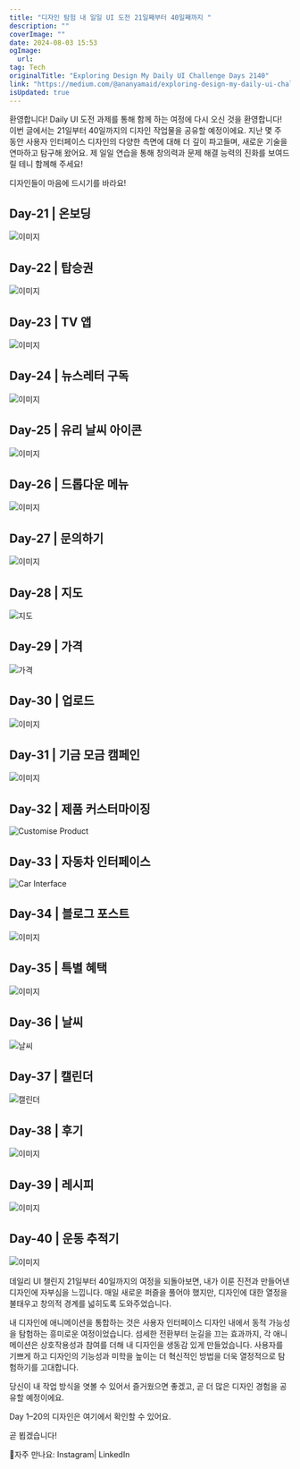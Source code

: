 ```yaml
---
title: "디자인 탐험 내 일일 UI 도전 21일째부터 40일째까지 "
description: ""
coverImage: ""
date: 2024-08-03 15:53
ogImage: 
  url: 
tag: Tech
originalTitle: "Exploring Design My Daily UI Challenge Days 2140"
link: "https://medium.com/@ananyamaid/exploring-design-my-daily-ui-challenge-days-21-40-b466bef177c8"
isUpdated: true
---
```






환영합니다! Daily UI 도전 과제를 통해 함께 하는 여정에 다시 오신 것을 환영합니다! 이번 글에서는 21일부터 40일까지의 디자인 작업물을 공유할 예정이에요. 지난 몇 주 동안 사용자 인터페이스 디자인의 다양한 측면에 대해 더 깊이 파고들며, 새로운 기술을 연마하고 탐구해 왔어요. 제 일일 연습을 통해 창의력과 문제 해결 능력의 진화를 보여드릴 테니 함께해 주세요!

디자인들이 마음에 드시기를 바라요!

## Day-21 | 온보딩

![이미지](/assets/img/ExploringDesignMyDailyUIChallengeDays2140_0.png)

<div class="content-ad"></div>

## Day-22 | 탑승권

![이미지](/assets/img/ExploringDesignMyDailyUIChallengeDays2140_1.png)

## Day-23 | TV 앱

![이미지](/assets/img/ExploringDesignMyDailyUIChallengeDays2140_2.png)

<div class="content-ad"></div>

## Day-24 | 뉴스레터 구독

![이미지](/assets/img/ExploringDesignMyDailyUIChallengeDays2140_3.png)

## Day-25 | 유리 날씨 아이콘

![이미지](/assets/img/ExploringDesignMyDailyUIChallengeDays2140_4.png)

<div class="content-ad"></div>

## Day-26 | 드롭다운 메뉴

![이미지](/assets/img/ExploringDesignMyDailyUIChallengeDays2140_5.png)

## Day-27 | 문의하기

![이미지](https://miro.medium.com/v2/resize:fit:1400/1*D2_apKmpMvgO6thep_BPLw.gif)

<div class="content-ad"></div>

## Day-28 | 지도

![지도](https://miro.medium.com/v2/resize:fit:1400/1*R6NlZ1rhKgKfBhsZBEFi8Q.gif)

## Day-29 | 가격

![가격](/assets/img/ExploringDesignMyDailyUIChallengeDays2140_8.png)

<div class="content-ad"></div>

## Day-30 | 업로드

![이미지](/assets/img/ExploringDesignMyDailyUIChallengeDays2140_9.png)

## Day-31 | 기금 모금 캠페인

![이미지](/assets/img/ExploringDesignMyDailyUIChallengeDays2140_10.png)

<div class="content-ad"></div>

## Day-32 | 제품 커스터마이징

![Customise Product](https://miro.medium.com/v2/resize:fit:1400/1*pJjpeqjvRS6JhQBkwD5HRg.gif)

## Day-33 | 자동차 인터페이스

![Car Interface](/assets/img/ExploringDesignMyDailyUIChallengeDays2140_12.png)

<div class="content-ad"></div>

## Day-34 | 블로그 포스트

![이미지](/assets/img/ExploringDesignMyDailyUIChallengeDays2140_13.png)

## Day-35 | 특별 혜택

![이미지](https://miro.medium.com/v2/resize:fit:1400/1*oc-Pxt_tktl-tc7UkFsmNQ.gif)

<div class="content-ad"></div>

## Day-36 | 날씨

![날씨](https://miro.medium.com/v2/resize:fit:1400/1*NIvpdexyrcxTKyKgdMcEsw.gif)

## Day-37 | 캘린더

![캘린더](/assets/img/ExploringDesignMyDailyUIChallengeDays2140_16.png)

<div class="content-ad"></div>

## Day-38 | 후기

![이미지](/assets/img/ExploringDesignMyDailyUIChallengeDays2140_17.png)

## Day-39 | 레시피

![이미지](/assets/img/ExploringDesignMyDailyUIChallengeDays2140_18.png)

<div class="content-ad"></div>

## Day-40 | 운동 추적기

![이미지](/assets/img/ExploringDesignMyDailyUIChallengeDays2140_19.png)

데일리 UI 챌린지 21일부터 40일까지의 여정을 되돌아보면, 내가 이룬 진전과 만들어낸 디자인에 자부심을 느낍니다. 매일 새로운 퍼즐을 풀어야 했지만, 디자인에 대한 열정을 불태우고 창의적 경계를 넓히도록 도와주었습니다.

내 디자인에 애니메이션을 통합하는 것은 사용자 인터페이스 디자인 내에서 동적 가능성을 탐험하는 흥미로운 여정이었습니다. 섬세한 전환부터 눈길을 끄는 효과까지, 각 애니메이션은 상호작용성과 참여를 더해 내 디자인을 생동감 있게 만들었습니다. 사용자를 기쁘게 하고 디자인의 기능성과 미학을 높이는 더 혁신적인 방법을 더욱 열정적으로 탐험하기를 고대합니다.

<div class="content-ad"></div>

당신이 내 작업 방식을 엿볼 수 있어서 즐거웠으면 좋겠고, 곧 더 많은 디자인 경험을 공유할 예정이에요.

Day 1–20의 디자인은 여기에서 확인할 수 있어요.

곧 뵙겠습니다!

📱자주 만나요: Instagram| LinkedIn
